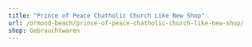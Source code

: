 ```yaml
---
title: "Prince of Peace Chatholic Church Like New Shop"
url: /ormond-beach/prince-of-peace-chatholic-church-like-new-shop/
shop: Gebrauchtwaren
---
```

